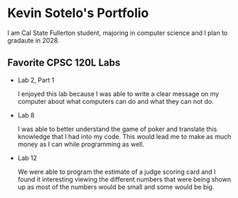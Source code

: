 
# Kevin Sotelo's Portfolio

I am Cal State Fullerton student, majoring in computer science and I plan to gradaute in 2028.

## Favorite CPSC 120L Labs

* Lab 2, Part 1

    I enjoyed this lab because I was able to write a clear message on my computer about what computers can do and what they can not do.


* Lab 8

    I was able to better understand the game of poker and translate this knowledge that I had into my code. This would lead me to make as much money as I can while programming as well.


 * Lab 12

    We were able to program the estimate of a judge scoring card and I found it interesting viewing the different numbers that were being shown up as most of the numbers would be small and some would be big.
